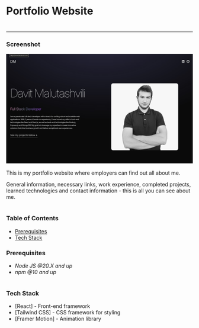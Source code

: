 <div style="display:flex; align-items: center">
  <h1 style="position:relative; top: -6px" >Portfolio Website</h1>
</div>

---

### Screenshot

![](./src/assets/app-screenshot.jpg)

This is my portfolio website where employers can find out all about me.

General information, necessary links, work experience, completed projects, learned technologies and contact information - this is all you can see about me.

#

### Table of Contents

- [Prerequisites](#prerequisites)
- [Tech Stack](#tech-stack)

### Prerequisites

- _Node JS @20.X and up_
- _npm @10 and up_

#

### Tech Stack

- [React] - Front-end framework
- [Tailwind CSS] - CSS framework for styling
- [Framer Motion] - Animation library

